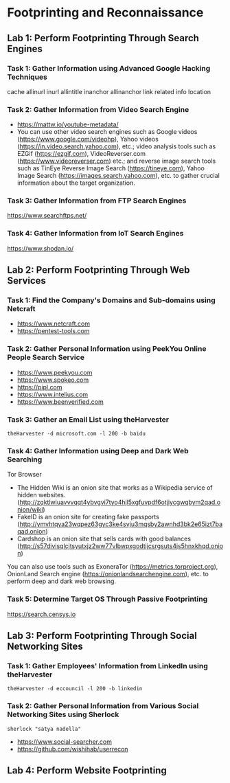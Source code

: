 # Footprinting and Reconnaissance
## Lab 1: Perform Footprinting Through Search Engines
### Task 1: Gather Information using Advanced Google Hacking Techniques
cache allinurl inurl allintitle inanchor allinanchor link related info location
### Task 2: Gather Information from Video Search Engine
- https://mattw.io/youtube-metadata/
- You can use other video search engines such as Google videos (https://www.google.com/videohp), Yahoo videos (https://in.video.search.yahoo.com), etc.; video analysis tools such as EZGif (https://ezgif.com), VideoReverser.com (https://www.videoreverser.com) etc.; and reverse image search tools such as TinEye Reverse Image Search (https://tineye.com), Yahoo Image Search (https://images.search.yahoo.com), etc. to gather crucial information about the target organization.
### Task 3: Gather Information from FTP Search Engines
https://www.searchftps.net/ 
### Task 4: Gather Information from IoT Search Engines
https://www.shodan.io/

## Lab 2: Perform Footprinting Through Web Services
### Task 1: Find the Company's Domains and Sub-domains using Netcraft
- https://www.netcraft.com
- https://pentest-tools.com
### Task 2: Gather Personal Information using PeekYou Online People Search Service
- https://www.peekyou.com
- https://www.spokeo.com
- https://pipl.com
- https://www.intelius.com
- https://www.beenverified.com
### Task 3: Gather an Email List using theHarvester
`theHarvester -d microsoft.com -l 200 -b baidu`
### Task 4: Gather Information using Deep and Dark Web Searching
Tor Browser
- The Hidden Wiki is an onion site that works as a Wikipedia service of hidden websites. (http://zqktlwiuavvvqqt4ybvgvi7tyo4hjl5xgfuvpdf6otjiycgwqbym2qad.onion/wiki)
- FakeID is an onion site for creating fake passports (http://ymvhtqya23wqpez63gyc3ke4svju3mqsby2awnhd3bk2e65izt7baqad.onion)
- Cardshop is an onion site that sells cards with good balances (http://s57divisqlcjtsyutxjz2ww77vlbwpxgodtijcsrgsuts4js5hnxkhqd.onion)

You can also use tools such as ExoneraTor (https://metrics.torproject.org), OnionLand Search engine (https://onionlandsearchengine.com), etc. to perform deep and dark web browsing.
### Task 5: Determine Target OS Through Passive Footprinting
https://search.censys.io

## Lab 3: Perform Footprinting Through Social Networking Sites
### Task 1: Gather Employees' Information from LinkedIn using theHarvester
`theHarvester -d eccouncil -l 200 -b linkedin`
### Task 2: Gather Personal Information from Various Social Networking Sites using Sherlock
`sherlock "satya nadella"`
- https://www.social-searcher.com
- https://github.com/wishihab/userrecon

## Lab 4: Perform Website Footprinting
